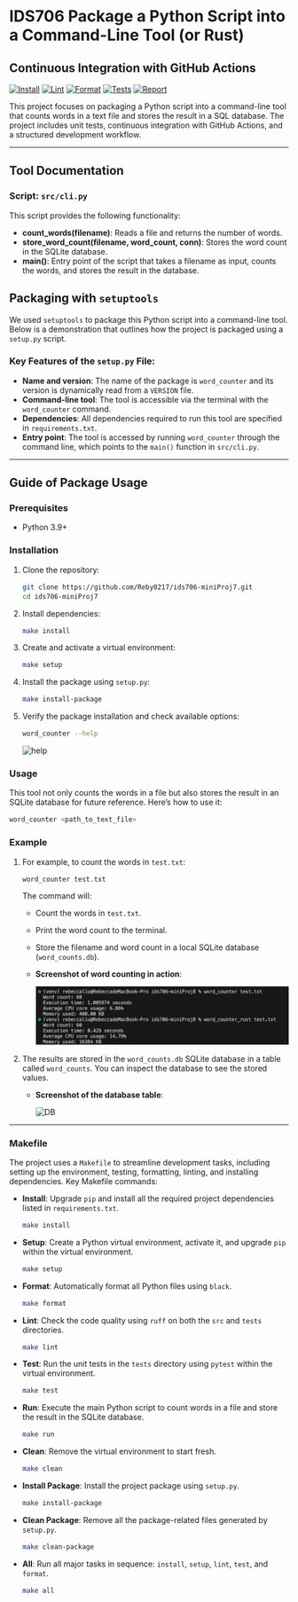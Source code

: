# IDS706 Package a Python Script into a Command-Line Tool (or Rust)

## Continuous Integration with GitHub Actions
[![Install](https://github.com/Reby0217/ids706-miniProj8/actions/workflows/install.yml/badge.svg)](https://github.com/Reby0217/ids706-miniProj8/actions/workflows/install.yml)
[![Lint](https://github.com/Reby0217/ids706-miniProj8/actions/workflows/lint.yml/badge.svg)](https://github.com/Reby0217/ids706-miniProj8/actions/workflows/lint.yml)
[![Format](https://github.com/Reby0217/ids706-miniProj8/actions/workflows/format.yml/badge.svg)](https://github.com/Reby0217/ids706-miniProj8/actions/workflows/format.yml)
[![Tests](https://github.com/Reby0217/ids706-miniProj8/actions/workflows/test.yml/badge.svg)](https://github.com/Reby0217/ids706-miniProj8/actions/workflows/test.yml)
[![Report](https://github.com/Reby0217/ids706-miniProj8/actions/workflows/report.yml/badge.svg)](https://github.com/Reby0217/ids706-miniProj8/actions/workflows/report.yml)


This project focuses on packaging a Python script into a command-line tool that counts words in a text file and stores the result in a SQL database. The project includes unit tests, continuous integration with GitHub Actions, and a structured development workflow.

---
## Tool Documentation

### Script: `src/cli.py`

This script provides the following functionality:

- **count_words(filename)**: Reads a file and returns the number of words.
- **store_word_count(filename, word_count, conn)**: Stores the word count in the SQLite database.
- **main()**: Entry point of the script that takes a filename as input, counts the words, and stores the result in the database.


## Packaging with `setuptools`

We used `setuptools` to package this Python script into a command-line tool. Below is a demonstration that outlines how the project is packaged using a `setup.py` script.

### Key Features of the `setup.py` File:
- **Name and version**: The name of the package is `word_counter` and its version is dynamically read from a `VERSION` file.
- **Command-line tool**: The tool is accessible via the terminal with the `word_counter` command.
- **Dependencies**: All dependencies required to run this tool are specified in `requirements.txt`.
- **Entry point**: The tool is accessed by running `word_counter` through the command line, which points to the `main()` function in `src/cli.py`.

---

## Guide of Package Usage

### Prerequisites

- Python 3.9+

### Installation

1. Clone the repository:

   ```bash
   git clone https://github.com/Reby0217/ids706-miniProj7.git
   cd ids706-miniProj7
   ```

2. Install dependencies:

   ```bash
   make install
   ```

3. Create and activate a virtual environment:
   ```bash
   make setup
   ```

4. Install the package using `setup.py`:
   ```bash
   make install-package
   ```

5. Verify the package installation and check available options:
   ```bash
   word_counter --help
   ```

   ![help](screenshots/help.png)

### Usage 

This tool not only counts the words in a file but also stores the result in an SQLite database for future reference. Here’s how to use it:

   ```bash
   word_counter <path_to_text_file>
   ```

### Example

1. For example, to count the words in `test.txt`:

   ```bash
   word_counter test.txt
   ```

   The command will:
   - Count the words in `test.txt`.
   - Print the word count to the terminal.
   - Store the filename and word count in a local SQLite database (`word_counts.db`).
   
   - **Screenshot of word counting in action**:

      ![Test](screenshots/test.png)

2. The results are stored in the `word_counts.db` SQLite database in a table called `word_counts`. You can inspect the database to see the stored values.

   - **Screenshot of the database table**:
   
      ![DB](screenshots/db.png)

---

### Makefile

The project uses a `Makefile` to streamline development tasks, including setting up the environment, testing, formatting, linting, and installing dependencies. Key Makefile commands:

- **Install**: Upgrade `pip` and install all the required project dependencies listed in `requirements.txt`.
  ```bash
  make install
  ```

- **Setup**: Create a Python virtual environment, activate it, and upgrade `pip` within the virtual environment.
  ```bash
  make setup
  ```

- **Format**: Automatically format all Python files using `black`.
  ```bash
  make format
  ```

- **Lint**: Check the code quality using `ruff` on both the `src` and `tests` directories.
  ```bash
  make lint
  ```

- **Test**: Run the unit tests in the `tests` directory using `pytest` within the virtual environment.
  ```bash
  make test
  ```

- **Run**: Execute the main Python script to count words in a file and store the result in the SQLite database.
  ```bash
  make run
  ```

- **Clean**: Remove the virtual environment to start fresh.
  ```bash
  make clean
  ```

- **Install Package**: Install the project package using `setup.py`.
  ```bash
  make install-package
  ```

- **Clean Package**: Remove all the package-related files generated by `setup.py`.
  ```bash
  make clean-package
  ```

- **All**: Run all major tasks in sequence: `install`, `setup`, `lint`, `test`, and `format`.
  ```bash
  make all
  ```
